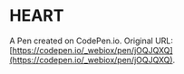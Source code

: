 # HEART

A Pen created on CodePen.io. Original URL: [https://codepen.io/_webiox/pen/jOQJQXQ](https://codepen.io/_webiox/pen/jOQJQXQ).

